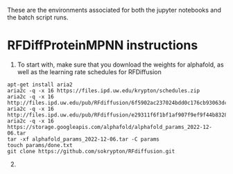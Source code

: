 These are the environments associated for both the jupyter notebooks and the batch script runs.



# RFDiffProteinMPNN instructions
1) To start with, make sure that you download the weights for alphafold, as well as the learning rate schedules for RFDiffusion
```
apt-get install aria2
aria2c -q -x 16 https://files.ipd.uw.edu/krypton/schedules.zip
aria2c -q -x 16 http://files.ipd.uw.edu/pub/RFdiffusion/6f5902ac237024bdd0c176cb93063dc4/Base_ckpt.pt
aria2c -q -x 16 http://files.ipd.uw.edu/pub/RFdiffusion/e29311f6f1bf1af907f9ef9f44b8328b/Complex_base_ckpt.pt
aria2c -q -x 16 https://storage.googleapis.com/alphafold/alphafold_params_2022-12-06.tar
tar -xf alphafold_params_2022-12-06.tar -C params
touch params/done.txt
git clone https://github.com/sokrypton/RFdiffusion.git
```
2) 


